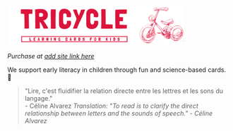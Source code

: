 

<img src="https://github.com/Tricycle-Cards/.github/blob/main/images/header-red-light.png?raw=true" style="width: 400px;"/>

_Purchase at [add site link here](tricyclecards.com)_

We support early literacy in children through fun and science-based cards. 🌱

> "Lire, c'est fluidifier la relation directe entre les lettres et les sons du langage."  
> \- Céline Alvarez
> _Translation: "To read is to clarify the direct relationship between letters and the sounds of speech." - Céline Alvarez_


<!--

lire c'est fluidifier la relation directe entre les lettres et les sons du language
"Rooted in science, our cards engage children in reading, laying the foundation for early literacy. 

We foster the early development of the child, starting with reading, through a set of fun and science-backed cards. 🌱


### 🔬  The science behind our product 
[one liner here]
1 - Sound by sound method, starting with first one 

2 - Levels, embdedded

- first sound 

Wor
stars


2 - Corrective mechanism


3 - Attractive
Emojis they love, animals that are already in their mental model, 


3 - Practiceal for all 
tried format, 

- Kids love emojis
- Sound first. the deck is in sounds not letters. 'CH', S
- No minimal age to learn how to read, with no downside.
- Self-correcting (Montessori). Very quickly associate letters with sound, can try and correct and play themselves
- doesn't take much space
- Infinite games 
- leverage the tried playing card format 
- ___ (Celine Alvarez)

### 🃏 How to use our cards

#### 📖 Main principle
Sounds, not letters

#### Game ideas 

<p align="center">
  <img src="https://github.com/Tricycle-Cards/.github/blob/main/images/Presentation%20header.png?raw=true" width="400"/>
</p>
<img src="https://github.com/Tricycle-Cards/.github/blob/main/images/Presentation%20Card.png?raw=true" style="width: 400px;"/>

<img src="https://github.com/Tricycle-Cards/.github/blob/main/images/written_title.png?raw=true" style="width: 400px;"/>

Website: [tricyclecards.com](tricyclecards.com)
# 🃏 *Tricycle* 🃏
_Learning cards for kids_

### 🂡 Product
### 🌱 Mission

-->
